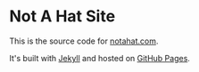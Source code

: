 # Not A Hat Site

This is the source code for [notahat.com](notahat.com).

It's built with [Jekyll](https://jekyllrb.com) and hosted on [GitHub Pages](https://pages.github.com).

